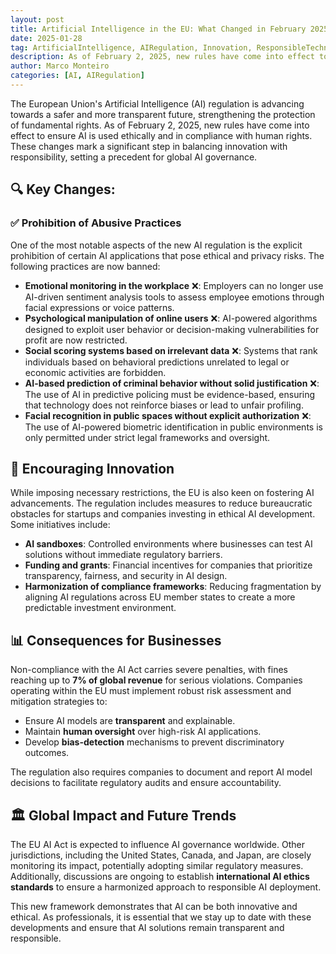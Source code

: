 ```yaml
---
layout: post
title: Artificial Intelligence in the EU: What Changed in February 2025?
date: 2025-01-28
tag: ArtificialIntelligence, AIRegulation, Innovation, ResponsibleTechnology, Europe, DigitalTransformation
description: As of February 2, 2025, new rules have come into effect to ensure AI is used ethically and in compliance with human rights.
author: Marco Monteiro
categories: [AI, AIRegulation]
---
```

The European Union's Artificial Intelligence (AI) regulation is advancing towards a safer and more transparent future, strengthening the protection of fundamental rights. As of February 2, 2025, new rules have come into effect to ensure AI is used ethically and in compliance with human rights. These changes mark a significant step in balancing innovation with responsibility, setting a precedent for global AI governance.

<!--more-->

## 🔍 Key Changes:

### ✅ **Prohibition of Abusive Practices**
One of the most notable aspects of the new AI regulation is the explicit prohibition of certain AI applications that pose ethical and privacy risks. The following practices are now banned:

- **Emotional monitoring in the workplace** ❌: Employers can no longer use AI-driven sentiment analysis tools to assess employee emotions through facial expressions or voice patterns.
- **Psychological manipulation of online users** ❌: AI-powered algorithms designed to exploit user behavior or decision-making vulnerabilities for profit are now restricted.
- **Social scoring systems based on irrelevant data** ❌: Systems that rank individuals based on behavioral predictions unrelated to legal or economic activities are forbidden.
- **AI-based prediction of criminal behavior without solid justification** ❌: The use of AI in predictive policing must be evidence-based, ensuring that technology does not reinforce biases or lead to unfair profiling.
- **Facial recognition in public spaces without explicit authorization** ❌: The use of AI-powered biometric identification in public environments is only permitted under strict legal frameworks and oversight.

## 🌟 **Encouraging Innovation**

While imposing necessary restrictions, the EU is also keen on fostering AI advancements. The regulation includes measures to reduce bureaucratic obstacles for startups and companies investing in ethical AI development. Some initiatives include:
- **AI sandboxes**: Controlled environments where businesses can test AI solutions without immediate regulatory barriers.
- **Funding and grants**: Financial incentives for companies that prioritize transparency, fairness, and security in AI design.
- **Harmonization of compliance frameworks**: Reducing fragmentation by aligning AI regulations across EU member states to create a more predictable investment environment.

## 📊 **Consequences for Businesses**

Non-compliance with the AI Act carries severe penalties, with fines reaching up to **7% of global revenue** for serious violations. Companies operating within the EU must implement robust risk assessment and mitigation strategies to:
- Ensure AI models are **transparent** and explainable.
- Maintain **human oversight** over high-risk AI applications.
- Develop **bias-detection** mechanisms to prevent discriminatory outcomes.

The regulation also requires companies to document and report AI model decisions to facilitate regulatory audits and ensure accountability.

## 🏛 **Global Impact and Future Trends**

The EU AI Act is expected to influence AI governance worldwide. Other jurisdictions, including the United States, Canada, and Japan, are closely monitoring its impact, potentially adopting similar regulatory measures. Additionally, discussions are ongoing to establish **international AI ethics standards** to ensure a harmonized approach to responsible AI deployment.

This new framework demonstrates that AI can be both innovative and ethical. As professionals, it is essential that we stay up to date with these developments and ensure that AI solutions remain transparent and responsible.